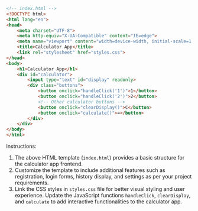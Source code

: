 ```html
<!-- index.html -->
<!DOCTYPE html>
<html lang="en">
<head>
    <meta charset="UTF-8">
    <meta http-equiv="X-UA-Compatible" content="IE=edge">
    <meta name="viewport" content="width=device-width, initial-scale=1.0">
    <title>Calculator App</title>
    <link rel="stylesheet" href="styles.css">
</head>
<body>
    <h1>Calculator App</h1>
    <div id="calculator">
        <input type="text" id="display" readonly>
        <div class="buttons">
            <button onclick="handleClick('1')">1</button>
            <button onclick="handleClick('2')">2</button>
            <!-- Other calculator buttons -->
            <button onclick="clearDisplay()">C</button>
            <button onclick="calculate()">=</button>
        </div>
    </div>
</body>
</html>
```

Instructions:
1. The above HTML template (`index.html`) provides a basic structure for the calculator app frontend.
2. Customize the template to include additional features such as registration, login forms, history display, and settings as per your project requirements.
3. Link the CSS styles in `styles.css` file for better visual styling and user experience. Update the JavaScript functions `handleClick`, `clearDisplay`, and `calculate` to add interactive functionalities to the calculator app.